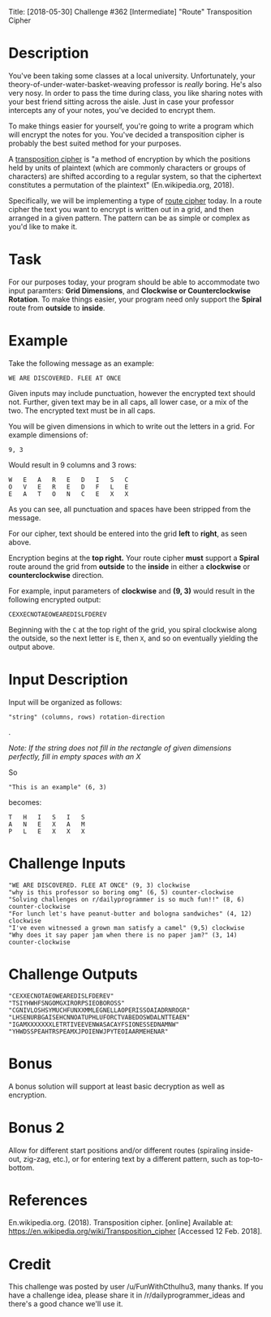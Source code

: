 Title: [2018-05-30] Challenge #362 [Intermediate] "Route" Transposition Cipher


# Description

You've been taking some classes at a local university. Unfortunately, your theory-of-under-water-basket-weaving professor is *really* boring. He's also very nosy. In order to pass the time during class, you like sharing notes with your best friend sitting across the aisle. Just in case your professor intercepts any of your notes, you've decided to encrypt them. 

To make things easier for yourself, you're going to write a program which will encrypt the notes for you. You've decided a transposition cipher is probably the best suited method for your purposes.

A [transposition cipher](https://en.wikipedia.org/wiki/Transposition_cipher) is "a method of encryption by which the positions held by units of plaintext (which are commonly characters or groups of characters) are shifted according to a regular system, so that the ciphertext constitutes a permutation of the plaintext" (En.wikipedia.org, 2018).

Specifically, we will be implementing a type of [route cipher](https://en.wikipedia.org/wiki/Transposition_cipher#Route_cipher) today. In a route cipher the text you want to encrypt is written out in a grid, and then arranged in a given pattern. The pattern can be as simple or complex as you'd like to make it. 

# Task

For our purposes today, your program should be able to accommodate two input paramters: **Grid Dimensions**, and **Clockwise or Counterclockwise Rotation**. To make things easier, your program need only support the **Spiral** route from **outside** to **inside**.

# Example

Take the following message as an example:

    WE ARE DISCOVERED. FLEE AT ONCE

Given inputs may include punctuation, however the encrypted text should not. Further, given text may be in all caps, all lower case, or a mix of the two. The encrypted text must be in all caps.

You will be given dimensions in which to write out the letters in a grid. For example dimensions of:

    9, 3

Would result in 9 columns and 3 rows:

    W	E	A	R	E	D	I	S	C
    O	V	E	R	E	D	F	L	E
    E	A	T	O	N	C	E	X	X

As you can see, all punctuation and spaces have been stripped from the message. 

For our cipher, text should be entered into the grid **left** to **right**, as seen above.


Encryption begins at the **top right.** Your route cipher **must** support a **Spiral** route around the grid from **outside** to the **inside** in either a **clockwise** or **counterclockwise** direction.  


For example, input parameters of **clockwise** and **(9, 3)**  would result in the following encrypted output:

    CEXXECNOTAEOWEAREDISLFDEREV

Beginning with the `C` at the top right of the grid, you spiral clockwise along the outside, so the next letter is `E`, then `X`, and so on eventually yielding the output above.

# Input Description

Input will be organized as follows:

    "string" (columns, rows) rotation-direction

.

*Note: If the string does not fill in the rectangle of given dimensions perfectly, fill in empty spaces with an X*  

So
 
    "This is an example" (6, 3)

becomes:
    
    T	H	I	S	I	S
    A	N	E	X	A	M
    P	L	E	X	X	X


# Challenge Inputs

    "WE ARE DISCOVERED. FLEE AT ONCE" (9, 3) clockwise
    "why is this professor so boring omg" (6, 5) counter-clockwise
    "Solving challenges on r/dailyprogrammer is so much fun!!" (8, 6) counter-clockwise
    "For lunch let's have peanut-butter and bologna sandwiches" (4, 12) clockwise
    "I've even witnessed a grown man satisfy a camel" (9,5) clockwise
    "Why does it say paper jam when there is no paper jam?" (3, 14) counter-clockwise


# Challenge Outputs

    "CEXXECNOTAEOWEAREDISLFDEREV"
    "TSIYHWHFSNGOMGXIRORPSIEOBOROSS"
    "CGNIVLOSHSYMUCHFUNXXMMLEGNELLAOPERISSOAIADRNROGR"
    "LHSENURBGAISEHCNNOATUPHLUFORCTVABEDOSWDALNTTEAEN"
    "IGAMXXXXXXXLETRTIVEEVENWASACAYFSIONESSEDNAMNW"
    "YHWDSSPEAHTRSPEAMXJPOIENWJPYTEOIAARMEHENAR"

# Bonus

A bonus solution will support at least basic decryption as well as encryption.

# Bonus 2

Allow for different start positions and/or different routes (spiraling inside-out, zig-zag, etc.), or for entering text by a different pattern, such as top-to-bottom. 

# References
En.wikipedia.org. (2018). Transposition cipher. [online] Available at: https://en.wikipedia.org/wiki/Transposition_cipher [Accessed 12 Feb. 2018].

# Credit

This challenge was posted by user /u/FunWithCthulhu3, many thanks. If you have a challenge idea, please share it in /r/dailyprogrammer_ideas and there's a good chance we'll use it.
